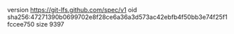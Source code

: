 version https://git-lfs.github.com/spec/v1
oid sha256:47271390b0699702e8f28ce6a36a3d573ac42ebfb4f50bb3e74f25f1fccee750
size 9397
